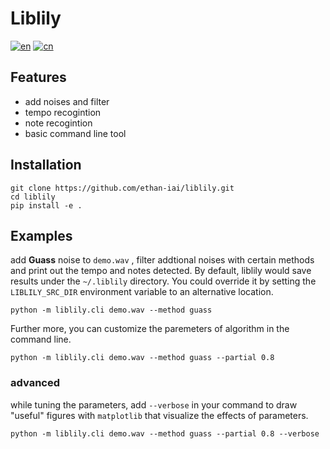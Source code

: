 # Liblily

[![en](https://img.shields.io/badge/lang-en-red.svg)](https://github.com/ethan-iai/liblily/tree/master/README.md)
[![cn](https://img.shields.io/badge/语言-cn-yellow.svg)](https://github.com/ethan-iai/liblily/tree/master/README.cn.md)

## Features
- add noises and filter 
- tempo recogintion
- note recogintion
- basic command line tool

## Installation
```shell
git clone https://github.com/ethan-iai/liblily.git
cd liblily
pip install -e .
```

## Examples
add __Guass__ noise to `demo.wav` , filter addtional noises with certain methods and print out the tempo and notes detected. By default, liblily would save results under the `~/.liblily` directory. You could override it by setting the `LIBLILY_SRC_DIR` environment variable to an alternative location.

```shell
python -m liblily.cli demo.wav --method guass 
```

Further more, you can customize the paremeters of algorithm in the command line.

```shell
python -m liblily.cli demo.wav --method guass --partial 0.8
```
### advanced

while tuning the parameters, add `--verbose` in your command to draw "useful" figures with `matplotlib` that visualize the effects of parameters. 

```shell
python -m liblily.cli demo.wav --method guass --partial 0.8 --verbose
```
